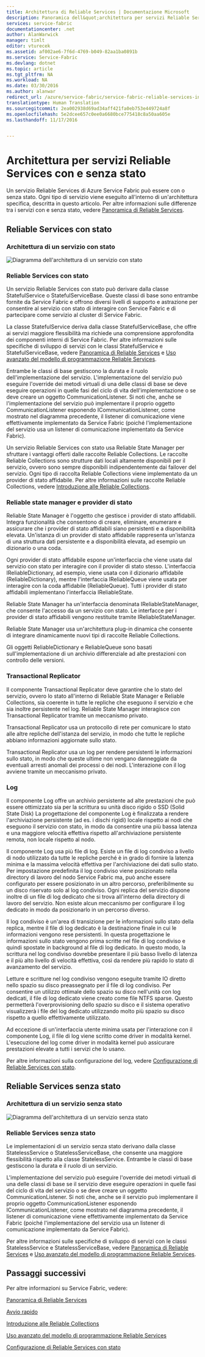 ```yaml
---
title: Architettura di Reliable Services | Documentazione Microsoft
description: Panoramica dell&quot;architettura per servizi Reliable Services con e senza stato
services: service-fabric
documentationcenter: .net
author: AlanWarwick
manager: timlt
editor: vturecek
ms.assetid: af002ae6-7f6d-4769-b049-82aa1ba0891b
ms.service: Service-Fabric
ms.devlang: dotnet
ms.topic: article
ms.tgt_pltfrm: NA
ms.workload: NA
ms.date: 03/30/2016
ms.author: alanwar
redirect_url: /azure/service-fabric/service-fabric-reliable-services-introduction
translationtype: Human Translation
ms.sourcegitcommit: 2ea002938d69ad34aff421fa0eb753e449724a8f
ms.openlocfilehash: 5e2dcee657c0ee0a6680bce775418c8a50aa605e
ms.lasthandoff: 11/17/2016


---
```

# <a name="architecture-for-stateful-and-stateless-reliable-services"></a>Architettura per servizi Reliable Services con e senza stato
Un servizio Reliable Services di Azure Service Fabric può essere con o senza stato. Ogni tipo di servizio viene eseguito all'interno di un'architettura specifica, descritta in questo articolo.
Per altre informazioni sulle differenze tra i servizi con e senza stato, vedere [Panoramica di Reliable Services](service-fabric-reliable-services-introduction.md).

## <a name="stateful-reliable-services"></a>Reliable Services con stato
### <a name="architecture-of-a-stateful-service"></a>Architettura di un servizio con stato
![Diagramma dell'architettura di un servizio con stato](./media/service-fabric-reliable-services-platform-architecture/reliable-stateful-service-architecture.png)

### <a name="stateful-reliable-service"></a>Reliable Services con stato
Un servizio Reliable Services con stato può derivare dalla classe StatefulService o StatefulServiceBase. Queste classi di base sono entrambe fornite da Service Fabric e offrono diversi livelli di supporto e astrazione per consentire al servizio con stato di interagire con Service Fabric e di partecipare come servizio al cluster di Service Fabric.

La classe StatefulService deriva dalla classe StatefulServiceBase, che offre ai servizi maggiore flessibilità ma richiede una comprensione approfondita dei componenti interni di Service Fabric.
Per altre informazioni sulle specifiche di sviluppo di servizi con le classi StatefulService e StatefulServiceBase, vedere [Panoramica di Reliable Services](service-fabric-reliable-services-introduction.md) e [Uso avanzato del modello di programmazione Reliable Services](service-fabric-reliable-services-advanced-usage.md).

Entrambe le classi di base gestiscono la durata e il ruolo dell'implementazione del servizio. L'implementazione del servizio può eseguire l'override dei metodi virtuali di una delle classi di base se deve eseguire operazioni in quelle fasi del ciclo di vita dell'implementazione o se deve creare un oggetto CommunicationListener. Si noti che, anche se l'implementazione del servizio può implementare il proprio oggetto CommunicationListener esponendo ICommunicationListener, come mostrato nel diagramma precedente, il listener di comunicazione viene effettivamente implementato da Service Fabric (poiché l'implementazione del servizio usa un listener di comunicazione implementato da Service Fabric).

Un servizio Reliable Services con stato usa Reliable State Manager per sfruttare i vantaggi offerti dalle raccolte Reliable Collections. Le raccolte Reliable Collections sono strutture dati locali altamente disponibili per il servizio, ovvero sono sempre disponibili indipendentemente dai failover del servizio. Ogni tipo di raccolta Reliable Collections viene implementato da un provider di stato affidabile.
Per altre informazioni sulle raccolte Reliable Collections, vedere [Introduzione alle Reliable Collections](service-fabric-reliable-services-reliable-collections.md).

### <a name="reliable-state-manager-and-state-providers"></a>Reliable state manager e provider di stato
Reliable State Manager è l'oggetto che gestisce i provider di stato affidabili. Integra funzionalità che consentono di creare, eliminare, enumerare e assicurare che i provider di stato affidabili siano persistenti e a disponibilità elevata. Un'istanza di un provider di stato affidabile rappresenta un'istanza di una struttura dati persistente e a disponibilità elevata, ad esempio un dizionario o una coda.

Ogni provider di stato affidabile espone un'interfaccia che viene usata dal servizio con stato per interagire con il provider di stato stesso. L'interfaccia IReliableDictionary, ad esempio, viene usata con il dizionario affidabile (ReliableDictionary), mentre l'interfaccia IReliableQueue viene usata per interagire con la coda affidabile (ReliableQueue). Tutti i provider di stato affidabili implementano l'interfaccia IReliableState.

Reliable State Manager ha un'interfaccia denominata IReliableStateManager, che consente l'accesso da un servizio con stato. Le interfacce per i provider di stato affidabili vengono restituite tramite IReliableStateManager.

Reliable State Manager usa un'architettura plug-in dinamica che consente di integrare dinamicamente nuovi tipi di raccolte Reliable Collections.

Gli oggetti ReliableDictionary e ReliableQueue sono basati sull'implementazione di un archivio differenziale ad alte prestazioni con controllo delle versioni.

### <a name="transactional-replicator"></a>Transactional Replicator
Il componente Transactional Replicator deve garantire che lo stato del servizio, ovvero lo stato all'interno di Reliable State Manager e Reliable Collections, sia coerente in tutte le repliche che eseguono il servizio e che sia inoltre persistente nel log. Reliable State Manager interagisce con Transactional Replicator tramite un meccanismo privato.

Transactional Replicator usa un protocollo di rete per comunicare lo stato alle altre repliche dell'istanza del servizio, in modo che tutte le repliche abbiano informazioni aggiornate sullo stato.

Transactional Replicator usa un log per rendere persistenti le informazioni sullo stato, in modo che queste ultime non vengano danneggiate da eventuali arresti anomali dei processi o dei nodi. L'interazione con il log avviene tramite un meccanismo privato.

### <a name="log"></a>Log
Il componente Log offre un archivio persistente ad alte prestazioni che può essere ottimizzato sia per la scrittura su unità disco rigido o SSD (Solid State Disk)  La progettazione del componente Log è finalizzata a rendere l'archiviazione persistente (ad es. i dischi rigidi) locale rispetto ai nodi che eseguono il servizio con stato, in modo da consentire una più bassa latenza e una maggiore velocità effettiva rispetto all'archiviazione persistente remota, non locale rispetto al nodo.

Il componente Log usa più file di log. Esiste un file di log condiviso a livello di nodo utilizzato da tutte le repliche perché è in grado di fornire la latenza minima e la massima velocità effettiva per l'archiviazione dei dati sullo stato. Per impostazione predefinita il log condiviso viene posizionato nella directory di lavoro del nodo Service Fabric ma, può anche essere configurato per essere posizionato in un altro percorso, preferibilmente su un disco riservato solo al log condiviso. Ogni replica del servizio dispone inoltre di un file di log dedicato che si trova all'interno della directory di lavoro del servizio. Non esiste alcun meccanismo per configurare il log dedicato in modo da posizionarlo in un percorso diverso.

Il log condiviso è un'area di transizione per le informazioni sullo stato della replica, mentre il file di log dedicato è la destinazione finale in cui le informazioni vengono rese persistenti. In questa progettazione le informazioni sullo stato vengono prima scritte nel file di log condiviso e quindi spostate in background al file di log dedicato. In questo modo, la scrittura nel log condiviso dovrebbe presentare il più basso livello di latenza e il più alto livello di velocità effettiva, così da rendere più rapido lo stato di avanzamento del servizio.

Letture e scritture nel log condiviso vengono eseguite tramite IO diretto nello spazio su disco preassegnato per il file di log condiviso. Per consentire un utilizzo ottimale dello spazio su disco nell'unità con log dedicati, il file di log dedicato viene creato come file NTFS sparse. Questo permetterà l'overprovisioning dello spazio su disco e il sistema operativo visualizzerà i file del log dedicato utilizzando molto più spazio su disco rispetto a quello effettivamente utilizzato.

Ad eccezione di un'interfaccia utente minima usata per l'interazione con il componente Log, il file di log viene scritto come driver in modalità kernel. L'esecuzione del log come driver in modalità kernel può assicurare prestazioni elevate a tutti i servizi che lo usano.

Per altre informazioni sulla configurazione del log, vedere [Configurazione di Reliable Services con stato](service-fabric-reliable-services-configuration.md).

## <a name="stateless-reliable-service"></a>Reliable Services senza stato
### <a name="architecture-of-a-stateless-service"></a>Architettura di un servizio senza stato
![Diagramma dell'architettura di un servizio senza stato](./media/service-fabric-reliable-services-platform-architecture/reliable-stateless-service-architecture.png)

### <a name="stateless-reliable-service"></a>Reliable Services senza stato
Le implementazioni di un servizio senza stato derivano dalla classe StatelessService o StatelessServiceBase, che consente una maggiore flessibilità rispetto alla classe StatelessService.
Entrambe le classi di base gestiscono la durata e il ruolo di un servizio.

L'implementazione del servizio può eseguire l'override dei metodi virtuali di una delle classi di base se il servizio deve eseguire operazioni in quelle fasi del ciclo di vita del servizio o se deve creare un oggetto CommunicationListener. Si noti che, anche se il servizio può implementare il proprio oggetto CommunicationListener esponendo ICommunicationListener, come mostrato nel diagramma precedente, il listener di comunicazione viene effettivamente implementato da Service Fabric (poiché l'implementazione del servizio usa un listener di comunicazione implementato da Service Fabric).

Per altre informazioni sulle specifiche di sviluppo di servizi con le classi StatelessService e StatelessServiceBase, vedere [Panoramica di Reliable Services](service-fabric-reliable-services-introduction.md) e [Uso avanzato del modello di programmazione Reliable Services](service-fabric-reliable-services-advanced-usage.md).

<!--Every topic should have next steps and links to the next logical set of content to keep the customer engaged-->
## <a name="next-steps"></a>Passaggi successivi
Per altre informazioni su Service Fabric, vedere:

[Panoramica di Reliable Services](service-fabric-reliable-services-introduction.md)

[Avvio rapido](service-fabric-reliable-services-quick-start.md)

[Introduzione alle Reliable Collections](service-fabric-reliable-services-reliable-collections.md)

[Uso avanzato del modello di programmazione Reliable Services](service-fabric-reliable-services-advanced-usage.md)

[Configurazione di Reliable Services con stato](service-fabric-reliable-services-configuration.md)  


